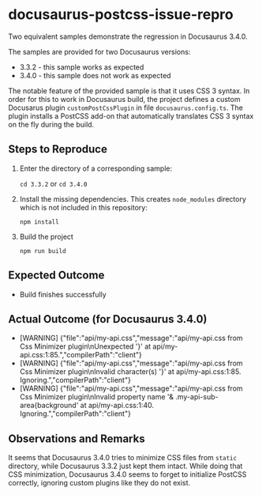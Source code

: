 # docusaurus-postcss-issue-repro

Two equivalent samples demonstrate the regression in Docusaurus 3.4.0.

The samples are provided for two Docusaurus versions:

  - 3.3.2 - this sample works as expected
  - 3.4.0 - this sample does not work as expected

The notable feature of the provided sample is that it uses CSS 3 syntax.
In order for this to work in Docusaurus build, the project defines a custom
Docusarus plugin `customPostCssPlugin` in file `docusaurus.config.ts`. The
plugin installs a PostCSS add-on that automatically translates CSS 3 syntax on
the fly during the build.


## Steps to Reproduce

  1. Enter the directory of a corresponding sample:
       
       `cd 3.3.2` or
       `cd 3.4.0` 

  2. Install the missing dependencies. This creates `node_modules` directory which is not
     included in this repository:

       `npm install`

  3. Build the project

       `npm run build`


## Expected Outcome

  - Build finishes successfully


## Actual Outcome (for Docusaurus 3.4.0)

  - [WARNING] {"file":"api/my-api.css","message":"api/my-api.css from Css Minimizer plugin\nUnexpected '}' at api/my-api.css:1:85.","compilerPath":"client"}
  - [WARNING] {"file":"api/my-api.css","message":"api/my-api.css from Css Minimizer plugin\nInvalid character(s) '}' at api/my-api.css:1:85. Ignoring.","compilerPath":"client"}
  - [WARNING] {"file":"api/my-api.css","message":"api/my-api.css from Css Minimizer plugin\nInvalid property name '& .my-api-sub-area{background' at api/my-api.css:1:40. Ignoring.","compilerPath":"client"}


## Observations and Remarks

It seems that Docusaurus 3.4.0 tries to minimize CSS files from `static` directory,
while Docusaurus 3.3.2 just kept them intact. While doing that CSS minimization,
Docusaurus 3.4.0 seems to forget to initialize PostCSS correctly, ignoring custom
plugins like they do not exist.
